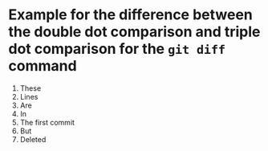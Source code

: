 # Example for the difference between the double dot comparison and triple dot comparison for the `git diff` command

1. These
2. Lines
3. Are
4. In
5. The first commit
6. But
7. Deleted

